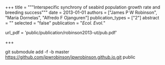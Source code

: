 +++
title = """Interspecific synchrony of seabird population growth rate and
breeding success"""
date = 2013-01-01
authors = ["James P W Robinson", "Maria Dornelas", "Alfredo F Ojanguren"]
publication_types = ["2"]
abstract = ""
selected = "false"
publication = "*Ecol. Evol.*"

url_pdf = 'public/publication/robinson2013-ut/pub.pdf'

+++

git submodule add -f -b master https://github.com/jpwrobinson/jpwrobinson.github.io.git public